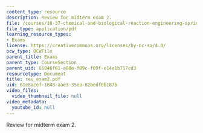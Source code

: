```yaml
---
content_type: resource
description: Review for midterm exam 2.
file: /courses/10-37-chemical-and-biological-reaction-engineering-spring-2007/61e8acef1848aae335ea82bedf0b187b_rev_exam2.pdf
file_type: application/pdf
learning_resource_types:
- Exams
license: https://creativecommons.org/licenses/by-nc-sa/4.0/
ocw_type: OCWFile
parent_title: Exams
parent_type: CourseSection
parent_uid: 66846f61-a88e-f89c-f09f-e14e1b717cd3
resourcetype: Document
title: rev_exam2.pdf
uid: 61e8acef-1848-aae3-35ea-82bedf0b187b
video_files:
  video_thumbnail_file: null
video_metadata:
  youtube_id: null
---
```

Review for midterm exam 2.